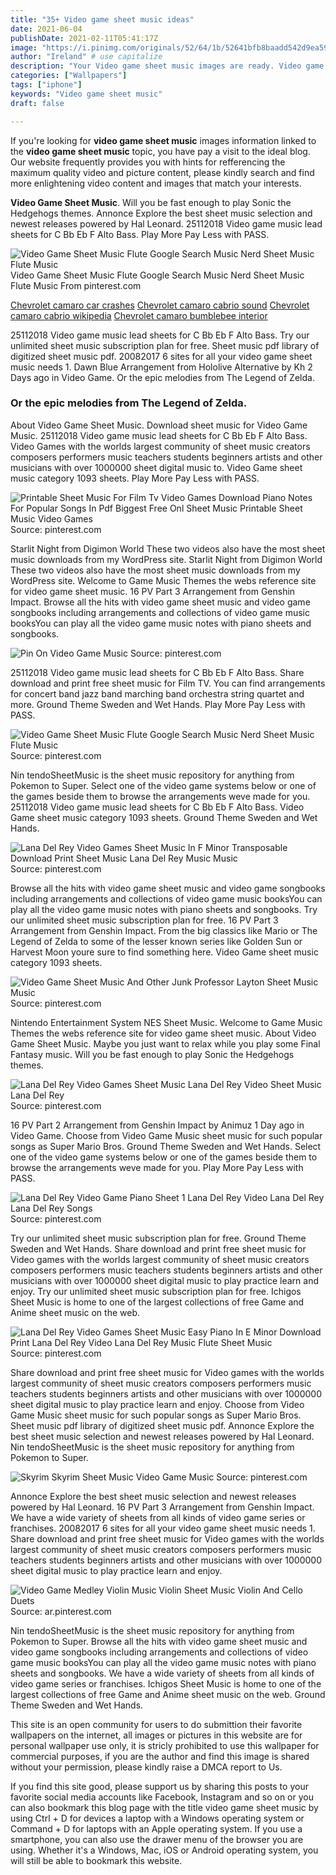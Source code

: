 ```yaml
---
title: "35+ Video game sheet music ideas"
date: 2021-06-04
publishDate: 2021-02-11T05:41:17Z
image: "https://i.pinimg.com/originals/52/64/1b/52641bfb8baadd542d9ea59692e2e78a.png"
author: "Ireland" # use capitalize
description: "Your Video game sheet music images are ready. Video game sheet music are a topic that is being searched for and liked by netizens today. You can Download the Video game sheet music files here. Download all free images."
categories: ["Wallpapers"]
tags: ["iphone"]
keywords: "Video game sheet music"
draft: false

---
```


If you're looking for **video game sheet music** images information linked to the **video game sheet music** topic, you have pay a visit to the ideal  blog.  Our website frequently  provides you with  hints  for refferencing  the maximum  quality video and picture  content, please kindly search and find more enlightening video content and images  that match your interests.

**Video Game Sheet Music**. Will you be fast enough to play Sonic the Hedgehogs themes. Annonce Explore the best sheet music selection and newest releases powered by Hal Leonard. 25112018 Video game music lead sheets for C Bb Eb F Alto Bass. Play More Pay Less with PASS.

![Video Game Sheet Music Flute Google Search Music Nerd Sheet Music Flute Music](https://i.pinimg.com/originals/d3/c3/bc/d3c3bca884b95b9df8f3c94e28cbb7ad.png "Video Game Sheet Music Flute Google Search Music Nerd Sheet Music Flute Music")
Video Game Sheet Music Flute Google Search Music Nerd Sheet Music Flute Music From pinterest.com

[Chevrolet camaro car crashes](/chevrolet-camaro-car-crashes/)
[Chevrolet camaro cabrio sound](/chevrolet-camaro-cabrio-sound/)
[Chevrolet camaro cabrio wikipedia](/chevrolet-camaro-cabrio-wikipedia/)
[Chevrolet camaro bumblebee interior](/chevrolet-camaro-bumblebee-interior/)

25112018 Video game music lead sheets for C Bb Eb F Alto Bass. Try our unlimited sheet music subscription plan for free. Sheet music pdf library of digitized sheet music pdf. 20082017 6 sites for all your video game sheet music needs 1. Dawn Blue Arrangement from Hololive Alternative by Kh 2 Days ago in Video Game. Or the epic melodies from The Legend of Zelda.

### Or the epic melodies from The Legend of Zelda.

About Video Game Sheet Music. Download sheet music for Video Game Music. 25112018 Video game music lead sheets for C Bb Eb F Alto Bass. Video Games with the worlds largest community of sheet music creators composers performers music teachers students beginners artists and other musicians with over 1000000 sheet digital music to. Video Game sheet music category 1093 sheets. Play More Pay Less with PASS.


![Printable Sheet Music For Film Tv Video Games Download Piano Notes For Popular Songs In Pdf Biggest Free Onl Sheet Music Printable Sheet Music Video Games](https://i.pinimg.com/originals/02/78/99/02789904563e6c2dabbe6ea5d9fe0a7b.png "Printable Sheet Music For Film Tv Video Games Download Piano Notes For Popular Songs In Pdf Biggest Free Onl Sheet Music Printable Sheet Music Video Games")
Source: pinterest.com

Starlit Night from Digimon World These two videos also have the most sheet music downloads from my WordPress site. Starlit Night from Digimon World These two videos also have the most sheet music downloads from my WordPress site. Welcome to Game Music Themes the webs reference site for video game sheet music. 16 PV Part 3 Arrangement from Genshin Impact. Browse all the hits with video game sheet music and video game songbooks including arrangements and collections of video game music booksYou can play all the video game music notes with piano sheets and songbooks.

![Pin On Video Game Music](https://i.pinimg.com/originals/57/d4/90/57d4909be8b9ba896187aec24d3ba4b3.gif "Pin On Video Game Music")
Source: pinterest.com

25112018 Video game music lead sheets for C Bb Eb F Alto Bass. Share download and print free sheet music for Film TV. You can find arrangements for concert band jazz band marching band orchestra string quartet and more. Ground Theme Sweden and Wet Hands. Play More Pay Less with PASS.

![Video Game Sheet Music Flute Google Search Music Nerd Sheet Music Flute Music](https://i.pinimg.com/originals/d3/c3/bc/d3c3bca884b95b9df8f3c94e28cbb7ad.png "Video Game Sheet Music Flute Google Search Music Nerd Sheet Music Flute Music")
Source: pinterest.com

Nin tendoSheetMusic is the sheet music repository for anything from Pokemon to Super. Select one of the video game systems below or one of the games beside them to browse the arrangements weve made for you. 25112018 Video game music lead sheets for C Bb Eb F Alto Bass. Video Game sheet music category 1093 sheets. Ground Theme Sweden and Wet Hands.

![Lana Del Rey Video Games Sheet Music In F Minor Transposable Download Print Sheet Music Lana Del Rey Music Music](https://i.pinimg.com/originals/a7/d3/77/a7d377ddad333073fc9257d9c9aa6bf9.gif "Lana Del Rey Video Games Sheet Music In F Minor Transposable Download Print Sheet Music Lana Del Rey Music Music")
Source: pinterest.com

Browse all the hits with video game sheet music and video game songbooks including arrangements and collections of video game music booksYou can play all the video game music notes with piano sheets and songbooks. Try our unlimited sheet music subscription plan for free. 16 PV Part 3 Arrangement from Genshin Impact. From the big classics like Mario or The Legend of Zelda to some of the lesser known series like Golden Sun or Harvest Moon youre sure to find something here. Video Game sheet music category 1093 sheets.

![Video Game Sheet Music And Other Junk Professor Layton Sheet Music Music](https://i.pinimg.com/originals/5d/f2/40/5df240464897919d825fce128fe77c21.png "Video Game Sheet Music And Other Junk Professor Layton Sheet Music Music")
Source: pinterest.com

Nintendo Entertainment System NES Sheet Music. Welcome to Game Music Themes the webs reference site for video game sheet music. About Video Game Sheet Music. Maybe you just want to relax while you play some Final Fantasy music. Will you be fast enough to play Sonic the Hedgehogs themes.

![Lana Del Rey Video Games Sheet Music Lana Del Rey Video Sheet Music Lana Del Rey](https://i.pinimg.com/originals/04/5c/21/045c2199b069af784f65d8e3c97a53d7.jpg "Lana Del Rey Video Games Sheet Music Lana Del Rey Video Sheet Music Lana Del Rey")
Source: pinterest.com

16 PV Part 2 Arrangement from Genshin Impact by Animuz 1 Day ago in Video Game. Choose from Video Game Music sheet music for such popular songs as Super Mario Bros. Ground Theme Sweden and Wet Hands. Select one of the video game systems below or one of the games beside them to browse the arrangements weve made for you. Play More Pay Less with PASS.

![Lana Del Rey Video Game Piano Sheet 1 Lana Del Rey Video Lana Del Rey Lana Del Rey Songs](https://i.pinimg.com/originals/55/f1/7b/55f17b5b5e0598c51652201696e568ea.png "Lana Del Rey Video Game Piano Sheet 1 Lana Del Rey Video Lana Del Rey Lana Del Rey Songs")
Source: pinterest.com

Try our unlimited sheet music subscription plan for free. Ground Theme Sweden and Wet Hands. Share download and print free sheet music for Video games with the worlds largest community of sheet music creators composers performers music teachers students beginners artists and other musicians with over 1000000 sheet digital music to play practice learn and enjoy. Try our unlimited sheet music subscription plan for free. Ichigos Sheet Music is home to one of the largest collections of free Game and Anime sheet music on the web.

![Lana Del Rey Video Games Sheet Music Easy Piano In E Minor Download Print Lana Del Rey Video Lana Del Rey Music Flute Sheet Music](https://i.pinimg.com/originals/2c/9b/96/2c9b96bec2e4f3a2d84d88135e1813bd.gif "Lana Del Rey Video Games Sheet Music Easy Piano In E Minor Download Print Lana Del Rey Video Lana Del Rey Music Flute Sheet Music")
Source: pinterest.com

Share download and print free sheet music for Video games with the worlds largest community of sheet music creators composers performers music teachers students beginners artists and other musicians with over 1000000 sheet digital music to play practice learn and enjoy. Choose from Video Game Music sheet music for such popular songs as Super Mario Bros. Sheet music pdf library of digitized sheet music pdf. Annonce Explore the best sheet music selection and newest releases powered by Hal Leonard. Nin tendoSheetMusic is the sheet music repository for anything from Pokemon to Super.

![Skyrim Skyrim Sheet Music Video Game Music](https://i.pinimg.com/originals/a4/ea/a7/a4eaa74f1fe80e3733c3dbbe1aa9ef98.png "Skyrim Skyrim Sheet Music Video Game Music")
Source: pinterest.com

Annonce Explore the best sheet music selection and newest releases powered by Hal Leonard. 16 PV Part 3 Arrangement from Genshin Impact. We have a wide variety of sheets from all kinds of video game series or franchises. 20082017 6 sites for all your video game sheet music needs 1. Share download and print free sheet music for Video games with the worlds largest community of sheet music creators composers performers music teachers students beginners artists and other musicians with over 1000000 sheet digital music to play practice learn and enjoy.

![Video Game Medley Violin Music Violin Sheet Music Violin And Cello Duets](https://i.pinimg.com/originals/52/64/1b/52641bfb8baadd542d9ea59692e2e78a.png "Video Game Medley Violin Music Violin Sheet Music Violin And Cello Duets")
Source: ar.pinterest.com

Nin tendoSheetMusic is the sheet music repository for anything from Pokemon to Super. Browse all the hits with video game sheet music and video game songbooks including arrangements and collections of video game music booksYou can play all the video game music notes with piano sheets and songbooks. We have a wide variety of sheets from all kinds of video game series or franchises. Ichigos Sheet Music is home to one of the largest collections of free Game and Anime sheet music on the web. Ground Theme Sweden and Wet Hands.

This site is an open community for users to do submittion their favorite wallpapers on the internet, all images or pictures in this website are for personal wallpaper use only, it is stricly prohibited to use this wallpaper for commercial purposes, if you are the author and find this image is shared without your permission, please kindly raise a DMCA report to Us.

If you find this site good, please support us by sharing this posts to your favorite social media accounts like Facebook, Instagram and so on or you can also bookmark this blog page with the title video game sheet music by using Ctrl + D for devices a laptop with a Windows operating system or Command + D for laptops with an Apple operating system. If you use a smartphone, you can also use the drawer menu of the browser you are using. Whether it's a Windows, Mac, iOS or Android operating system, you will still be able to bookmark this website.
